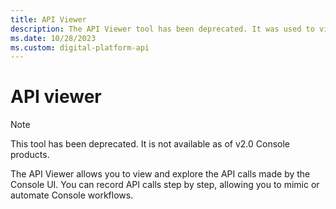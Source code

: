 ```yaml
---
title: API Viewer
description: The API Viewer tool has been deprecated. It was used to view and explore the API calls made by the Console UI.
ms.date: 10/28/2023
ms.custom: digital-platform-api
---
```


# API viewer

> [!NOTE]
> This tool has been deprecated. It is not available as of v2.0 Console products.

The API Viewer allows you to view and explore the API calls made by the Console UI. You can record API calls step by step, allowing you to mimic or automate Console workflows.

